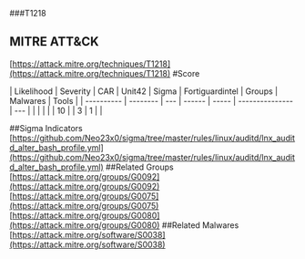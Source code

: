 ###T1218
## MITRE ATT&CK
[https://attack.mitre.org/techniques/T1218](https://attack.mitre.org/techniques/T1218)
#Score

| Likelihood | Severity | CAR | Unit42 | Sigma | Fortiguardintel | Groups | Malwares | Tools |
| ---------- | -------- | --- | ------ | ----- | --------------- | ---  |
 |   |   |   |   | 10 |   | 3 | 1 |   |

##Sigma Indicators
[https://github.com/Neo23x0/sigma/tree/master/rules/linux/auditd/lnx_auditd_alter_bash_profile.yml](https://github.com/Neo23x0/sigma/tree/master/rules/linux/auditd/lnx_auditd_alter_bash_profile.yml)
[]()
##Related Groups
[https://attack.mitre.org/groups/G0092](https://attack.mitre.org/groups/G0092)
[https://attack.mitre.org/groups/G0075](https://attack.mitre.org/groups/G0075)
[https://attack.mitre.org/groups/G0080](https://attack.mitre.org/groups/G0080)
[]()
##Related Malwares
[https://attack.mitre.org/software/S0038](https://attack.mitre.org/software/S0038)
[]()
